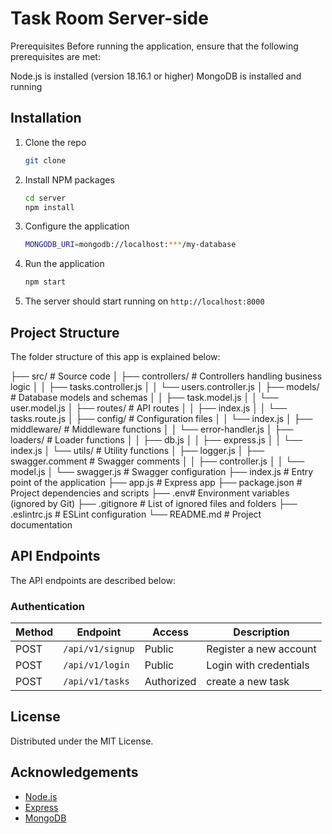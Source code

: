 # Task Room Server-side

Prerequisites
Before running the application, ensure that the following prerequisites are met:

Node.js is installed (version 18.16.1 or higher)
MongoDB is installed and running

## Installation

1. Clone the repo

   ```sh
   git clone
   ```
2. Install NPM packages

   ```sh
   cd server
   npm install
   ```
3. Configure the application

   ```sh
   MONGODB_URI=mongodb://localhost:***/my-database
   ```
4. Run the application

   ```sh
   npm start
   ```
5. The server should start running on `http://localhost:8000`

## Project Structure

The folder structure of this app is explained below:

├── src/                # Source code
│   ├── controllers/    # Controllers handling business logic
│   │   ├── tasks.controller.js
│   │   └── users.controller.js
│   ├── models/         # Database models and schemas
│   │   ├── task.model.js
│   │   └── user.model.js
│   ├── routes/         # API routes
│   │   ├── index.js
│   │   └── tasks.route.js
│   ├── config/         # Configuration files
│   │   └── index.js
│   ├── middleware/     # Middleware functions
│   │   └── error-handler.js
│   ├── loaders/        # Loader functions
│   │   ├── db.js
│   │   ├── express.js
│   │   └── index.js
│   └── utils/          # Utility functions
│       ├── logger.js
│       ├── swagger.comment  # Swagger comments
│       │   ├── controller.js
│       │   └── model.js
│       └── swagger.js  # Swagger configuration
├── index.js            # Entry point of the application
├── app.js              # Express app
├── package.json        # Project dependencies and scripts
├── .env# Environment variables (ignored by Git)
├── .gitignore          # List of ignored files and folders
├── .eslintrc.js        # ESLint configuration
└── README.md           # Project documentation

## API Endpoints

The API endpoints are described below:

### Authentication

| Method | Endpoint           | Access | Description            |
| ------ | ------------------ | ------ | ---------------------- |
| POST   | `/api/v1/signup` | Public | Register a new account |
| POST   | `/api/v1/login`  | Public | Login with credentials |
| POST   | `/api/v1/tasks`  | Authorized | create a new task |

## License

Distributed under the MIT License.

## Acknowledgements

- [Node.js](https://nodejs.org/)
- [Express](https://expressjs.com/)
- [MongoDB](https://www.mongodb.com/)
